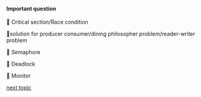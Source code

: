 #### Important question

🔰 Critical section/Race condition

🔰solution for producer consumer/dining philosopher problem/reader-writer problem

🔰 Semaphore

🔰 Deadlock

🔰 Monitor

[next topic](https://github.com/prashantjagtap2909/OS/tree/main/Topics/Memory%20management)
